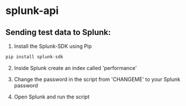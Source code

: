 # splunk-api

## Sending test data to Splunk:

1. Install the Splunk-SDK using Pip

```python
pip install splunk-sdk 
```

2. Inside Splunk create an index called 'performance'

3. Change the password in the script from 'CHANGEME' to your Splunk password

4. Open Splunk and run the script
